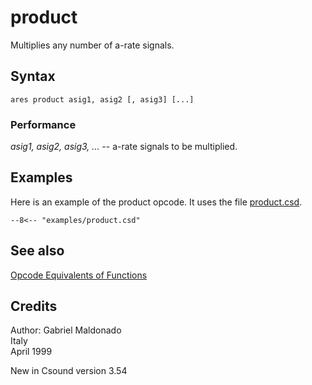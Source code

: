 <!--
id:product
category:Mathematical Operations:Opcode Equivalents of Functions
-->
# product
Multiplies any number of a-rate signals.

## Syntax
``` csound-orc
ares product asig1, asig2 [, asig3] [...]
```

### Performance

_asig1, asig2, asig3, ..._ --  a-rate signals to be multiplied.

## Examples

Here is an example of the product opcode. It uses the file [product.csd](../../examples/product.csd).

``` csound-csd title="Example of the product opcode." linenums="1"
--8<-- "examples/product.csd"
```

## See also

[Opcode Equivalents of Functions](../../math/opeqfunc)

## Credits

Author: Gabriel Maldonado<br>
Italy<br>
April 1999<br>

New in Csound version 3.54
